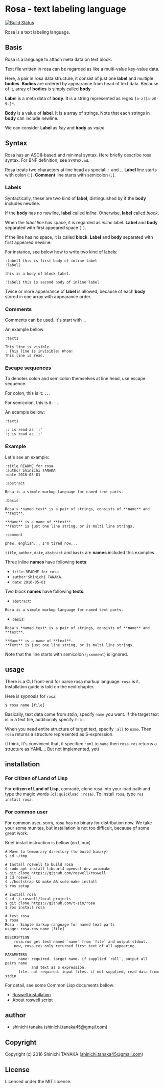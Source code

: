 # Rosa - text labeling language

[![Build Status](https://travis-ci.org/t-sin/rosa.svg)](https://travis-ci.org/t-sin/rosa)

Rosa is a text labeling language.


## Basis


Rosa is a language to attach meta data on text block.

Text file written in rosa can be regarded as like a multi-value key-value data.

Here, a pair in rosa data structure, it consist of just one **label** and multiple **bodies**.
**Bodies** are ordered by appearance from head of text data.
Because of it, array of **bodies** is simply called **body**

**Label** is a meta data of **body**.
It is a string represented as regex `[a-z][a-z0-9-]*`.

**Body** is a value of **label**.
It is a array of strings.
Note that each strings in **body** can include newline.

We can consider **Label** as *key* and **body** as *value*.


## Syntax

Rosa has an ASCII-based and minimal syntax.
Here briefly describe rosa syntax.
For BNF definition, see `SYNTAX.md`.

Rosa treats two characters at line head as special: `:` and `;`.
**Label** line starts with colon (`:`).
**Comment** line starts with semicolon (`;`).


### Labels

Syntactically, these are two kind of **label**, distinguished by if the **body** includes newline.

If the **body** has no newline, **label** called *inline*.
Otherwise, **label** called *block*.

When the *label line* has space, it is regarded as *inline* label.
**Label** and **body** separated with first appeared space (` `).

If the line has no space, it is called **block**.
**Label** and **body** separated with first appeared newline.

For instance, see below how to write two kind of labels:

```
:label1 this is first body of inline label
:label2

this is a body of block label.

:label1 this is second body of inline label
```

Twice or more appearance of **label** is allowed, because of each **body** stored in one array with appearance order.


### Comments

Comments can be used.
It's start with `;`.

An example bellow:

```
:text1

This line is visible.
; This line is invisible! Whoa!
This line is read.
```


### Escape sequences

To denotes colon and semicolon themselves at line head, use escape sequence.

For colon, this is it: `::`.

For semicolon, this is it: `:;`.

An ecample bellow:

```
:text1

:: is read as ':'
:; is read as ';'
```


### Example

Let's see an example:

```
:title README for rosa
:author Shinichi TANAKA
:date 2016-05-01

:abstract

Rosa is a simple markup language for named text parts.

:basis

Rosa's *named text* is a pair of strings, consists of **name** and **text**.

**Name** is a name of **text**.
**Text** is just one line string, or is multi line strings.

;comment

phew, english... I'm tired now...

```

`title`, `author`, `date`, `abstract` and `basis` are **names** included this examples.

Three inline **names** have following **texts**:

- `title`: `README for rosa`
- `author`: `Shinichi TANAKA`
- `date`: `2016-05-01`

Two block **names** have following **texts**:

- `abstract`:

```
Rosa is a simple markup language for named text parts.
```

- `basis`:

```
Rosa's *named text* is a pair of strings, consists of **name** and **text**.

**Name** is a name of **text**.
**Text** is just one line string, or is multi line strings.
```

Note that the line starts with semicolon (`;comment`) is ignored.


## usage

There is a CLI front-end for parse rosa markup language.
`rosa` is it.
Installation guide is told on the next chapter.

Here is sypnosis for `rosa`:

```
$ rosa name [file]
```

Basically, text data come from stdin, specify `name` you want.
If the target text is in a text file, additionaly specify `file`.

When you need entire structure of target text, specify `:all` to `name`.
Then `rosa` returns a structure represented as S-expression.

(I think, It's convinient that, if specified `:yml` to `name` then `rosa.ros` returns a structure as YAML... But not implemented, yet)


## installation

### For citizen of Land of Lisp

For **citizen of Land of Lisp**, comrade, clone rosa into your load path and type the magic words `(ql:quickload :rosa)`.
To install `rosa`, type `ros install rosa`.


### For common user

For common user, sorry, rosa has no binary for distribution now.
We take your some munites, but installation is not too difficult, because of some great work.

Brief install instruction is bellow (on Linux)

```
# Move to temporary directory (to build binary)
$ cd ~/tmp

# Install roswell to build rosa
$ sudo apt install libcurl4-openssl-dev automake
$ git clone https://github.com/roswell/roswell
$ cd roswell
$ ./bootstrap && make && sudo make install
$ ros setup

# install rosa
$ cd ~/.roswell/local-projects
$ git clone https://github.com/t-sin/rosa
$ ros install rosa

# test rosa
$ rosa
Rosa - Simple markup ranguage for named text parts
usage: rosa.ros name [file]

DESCRIPTION
    rosa.ros get text named `name` from `file` and output stdout.
    now, rosa.ros only returned first text of all appearing.

PARAMETERS
      name: required. target name. if supplied `:all`, output all pairs name
            and text as S expression.
      file: not required. input files. if not supplied, read data from stdin.

```

For detail, see some Common Lisp documents bellow:

* [Roswell installation](https://github.com/roswell/roswell/wiki/1.-Installation)
* [About roswell script](https://github.com/roswell/roswell/wiki/2.-Roswell-as-a-Scripting-Environment)



## author

* shinichi tanaka (shinichi.tanaka45@gmail.com)

## Copyright

Copyright (c) 2016 Shinichi TANAKA (shinichi.tanaka45@gmail.com)

## License

Licensed under the MIT License.
